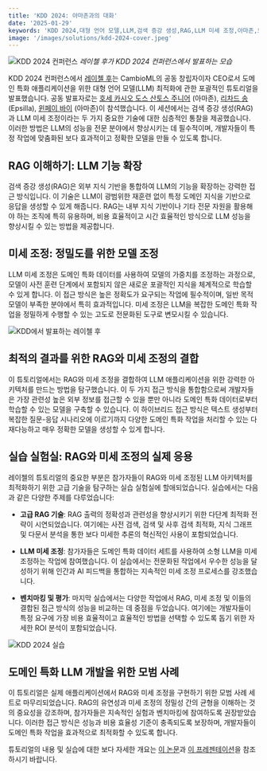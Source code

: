 ```yaml
---
title: 'KDD 2024: 아마존과의 대화'
date: '2025-01-29'
keywords: 'KDD 2024,대형 언어 모델,LLM,검색 증강 생성,RAG,LLM 미세 조정,아마존,도메인 특화 AI,기계 학습,컨퍼런스'
image: '/images/solutions/kdd-2024-cover.jpeg'
---
```


![KDD 2024 컨퍼런스](/images/solutions/kdd-2024-cover.jpeg)
_레이첼 후가 KDD 2024 컨퍼런스에서 발표하는 모습_

KDD 2024 컨퍼런스에서 [레이첼 후](https://www.linkedin.com/in/rachelsonghu/)는 CambioML의 공동 창립자이자 CEO로서 도메인 특화 애플리케이션을 위한 대형 언어 모델(LLM) 최적화에 관한 포괄적인 튜토리얼을 발표했습니다. 공동 발표자로는 [호세 카시오 도스 산토스 주니어](https://www.linkedin.com/in/jcassiojr/) (아마존), [리차드 송](https://www.linkedin.com/in/renchu-richard-song-a4099247/) (Epsilla), [윈페이 바이](https://www.linkedin.com/in/yunfei-felix-bai-909b861/) (아마존)이 참석했습니다. 이 세션에서는 검색 증강 생성(RAG)과 LLM 미세 조정이라는 두 가지 중요한 기술에 대한 심층적인 통찰을 제공했습니다. 이러한 방법은 LLM의 성능을 전문 분야에서 향상시키는 데 필수적이며, 개발자들이 특정 작업에 맞춤화된 보다 효과적이고 정확한 모델을 만들 수 있도록 합니다.

## RAG 이해하기: LLM 기능 확장

검색 증강 생성(RAG)은 외부 지식 기반을 통합하여 LLM의 기능을 확장하는 강력한 접근 방식입니다. 이 기술은 LLM이 광범위한 재훈련 없이 특정 도메인 지식을 기반으로 응답을 생성할 수 있게 해줍니다. RAG는 내부 지식 기반이나 기타 전문 자원을 활용해야 하는 조직에 특히 유용하며, 비용 효율적이고 시간 효율적인 방식으로 LLM 성능을 향상시킬 수 있는 방법을 제공합니다.

## 미세 조정: 정밀도를 위한 모델 조정

LLM 미세 조정은 도메인 특화 데이터를 사용하여 모델의 가중치를 조정하는 과정으로, 모델이 사전 훈련 단계에서 포함되지 않은 새로운 포괄적인 지식을 체계적으로 학습할 수 있게 합니다. 이 접근 방식은 높은 정확도가 요구되는 작업에 필수적이며, 일반 목적 모델이 부족한 분야에서 특히 효과적입니다. 미세 조정은 LLM을 복잡한 도메인 특화 작업을 정밀하게 수행할 수 있는 고도로 전문화된 도구로 변모시킬 수 있습니다.

![KDD에서 발표하는 레이첼 후](/images/solutions/kdd-2024-rachel.jpeg)

## 최적의 결과를 위한 RAG와 미세 조정의 결합

이 튜토리얼에서는 RAG와 미세 조정을 결합하여 LLM 애플리케이션을 위한 강력한 아키텍처를 만드는 방법을 탐구했습니다. 이 두 가지 접근 방식을 통합함으로써 개발자들은 가장 관련성 높은 외부 정보를 접근할 수 있을 뿐만 아니라 도메인 특화 데이터로부터 학습할 수 있는 모델을 구축할 수 있습니다. 이 하이브리드 접근 방식은 텍스트 생성부터 복잡한 질문-응답 시나리오에 이르기까지 다양한 도메인 특화 작업을 처리할 수 있는 다재다능하고 매우 정확한 모델을 생성할 수 있게 합니다.

## 실습 실험실: RAG와 미세 조정의 실제 응용

레이첼의 튜토리얼의 중요한 부분은 참가자들이 RAG와 미세 조정된 LLM 아키텍처를 최적화하기 위한 고급 기술을 탐구하는 실습 실험실에 할애되었습니다. 실습에서는 다음과 같은 다양한 주제를 다루었습니다:

- **고급 RAG 기술**: RAG 출력의 정확성과 관련성을 향상시키기 위한 다단계 최적화 전략이 시연되었습니다. 여기에는 사전 검색, 검색 및 사후 검색 최적화, 지식 그래프 및 다문서 분석을 통한 보다 미세한 추론의 혁신적인 사용이 포함되었습니다.

- **LLM 미세 조정**: 참가자들은 도메인 특화 데이터 세트를 사용하여 소형 LLM을 미세 조정하는 작업에 참여했습니다. 이 실습에서는 전문화된 작업에서 우수한 성능을 달성하기 위해 인간과 AI 피드백을 통합하는 지속적인 미세 조정 프로세스를 강조했습니다.

- **벤치마킹 및 평가**: 마지막 실습에서는 다양한 작업에서 RAG, 미세 조정 및 이들의 결합된 접근 방식의 성능을 비교하는 데 중점을 두었습니다. 여기에는 개발자들이 특정 요구에 가장 비용 효율적이고 효율적인 방법을 선택할 수 있도록 돕기 위한 자세한 ROI 분석이 포함되었습니다.

![KDD 2024 실습](/images/solutions/kdd-2024-labs.jpg)

## 도메인 특화 LLM 개발을 위한 모범 사례

이 튜토리얼은 실제 애플리케이션에서 RAG와 미세 조정을 구현하기 위한 모범 사례 세트로 마무리되었습니다. RAG의 유연성과 미세 조정의 정밀성 간의 균형을 이해하는 것의 중요성을 강조하며, 참가자들은 지속적인 실험과 벤치마킹에 참여하도록 권장받았습니다. 이러한 접근 방식은 성능과 비용 효율성 기준이 충족되도록 보장하며, 개발자들이 도메인 특화 작업을 효과적으로 최적화할 수 있도록 합니다.

튜토리얼의 내용 및 실습에 대한 보다 자세한 개요는 [이 논문](https://dl.acm.org/doi/pdf/10.1145/3637528.3671445)과 [이 프레젠테이션](https://docs.google.com/presentation/d/18PJctnI-KbABE1El_AifjN_7eoHatuaoN8-2q57xpSw/edit#slide=id.g2f5cc21ff85_5_1096)을 참조하시기 바랍니다.

